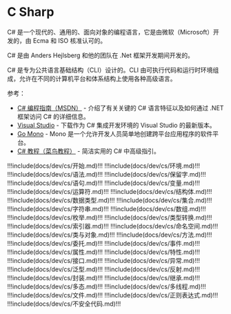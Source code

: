 # C Sharp

C# 是一个现代的、通用的、面向对象的编程语言，它是由微软（Microsoft）开发的，由 Ecma 和 ISO 核准认可的。

C# 是由 Anders Hejlsberg 和他的团队在 .Net 框架开发期间开发的。

C# 是专为公共语言基础结构（CLI）设计的。CLI 由可执行代码和运行时环境组成，允许在不同的计算机平台和体系结构上使用各种高级语言。

参考：

- [C# 编程指南（MSDN）](https://docs.microsoft.com/zh-cn/dotnet/csharp/programming-guide/) - 介绍了有关关键的 C# 语言特征以及如何通过 .NET 框架访问 C# 的详细信息。
- [Visual Studio](https://visualstudio.microsoft.com/zh-hans/downloads/) - 下载作为 C# 集成开发环境的 Visual Studio 的最新版本。
- [Go Mono](https://www.mono-project.com/) - Mono 是一个允许开发人员简单地创建跨平台应用程序的软件平台。
- [C# 教程（菜鸟教程）](https://www.runoob.com/csharp/csharp-tutorial.html) - 简洁实用的 C# 中高级指引。

<!-- prettier-ignore-start -->
!!!include(docs/dev/cs/开始.md)!!!
!!!include(docs/dev/cs/环境.md)!!!
!!!include(docs/dev/cs/语法.md)!!!
!!!include(docs/dev/cs/保留字.md)!!!
!!!include(docs/dev/cs/语句.md)!!!
!!!include(docs/dev/cs/变量.md)!!!
!!!include(docs/dev/cs/运算符.md)!!!
!!!include(docs/dev/cs/结构体.md)!!!
!!!include(docs/dev/cs/数据类型.md)!!!
!!!include(docs/dev/cs/集合.md)!!!
!!!include(docs/dev/cs/字符串.md)!!!
!!!include(docs/dev/cs/数组.md)!!!
!!!include(docs/dev/cs/枚举.md)!!!
!!!include(docs/dev/cs/类型转换.md)!!!
!!!include(docs/dev/cs/索引器.md)!!!
!!!include(docs/dev/cs/命名空间.md)!!!
!!!include(docs/dev/cs/类与对象.md)!!!
!!!include(docs/dev/cs/方法.md)!!!
!!!include(docs/dev/cs/委托.md)!!!
!!!include(docs/dev/cs/事件.md)!!!
!!!include(docs/dev/cs/属性.md)!!!
!!!include(docs/dev/cs/特性.md)!!!
!!!include(docs/dev/cs/接口.md)!!!
!!!include(docs/dev/cs/异常.md)!!!
!!!include(docs/dev/cs/泛型.md)!!!
!!!include(docs/dev/cs/反射.md)!!!
!!!include(docs/dev/cs/封装.md)!!!
!!!include(docs/dev/cs/继承.md)!!!
!!!include(docs/dev/cs/多态.md)!!!
!!!include(docs/dev/cs/多线程.md)!!!
!!!include(docs/dev/cs/文件.md)!!!
!!!include(docs/dev/cs/正则表达式.md)!!!
!!!include(docs/dev/cs/不安全代码.md)!!!
<!-- prettier-ignore-end -->
